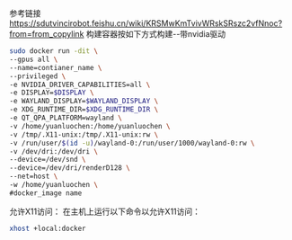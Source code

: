 参考链接
https://sdutvincirobot.feishu.cn/wiki/KRSMwKmTvivWRskSRszc2vfNnoc?from=from_copylink
构建容器按如下方式构建--带nvidia驱动
```bash
sudo docker run -dit \
--gpus all \
--name=contianer_name \
--privileged \
-e NVIDIA_DRIVER_CAPABILITIES=all \
-e DISPLAY=$DISPLAY \
-e WAYLAND_DISPLAY=$WAYLAND_DISPLAY \
-e XDG_RUNTIME_DIR=$XDG_RUNTIME_DIR \
-e QT_QPA_PLATFORM=wayland \
-v /home/yuanluochen:/home/yuanluochen \
-v /tmp/.X11-unix:/tmp/.X11-unix:rw \
-v /run/user/$(id -u)/wayland-0:/run/user/1000/wayland-0:rw \
-v /dev/dri:/dev/dri \
--device=/dev/snd \
--device=/dev/dri/renderD128 \
--net=host \
-w /home/yuanluochen \
#docker_image name
```
允许X11访问： 在主机上运行以下命令以允许X11访问：

```Bash
xhost +local:docker
```
